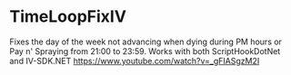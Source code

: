 # TimeLoopFixIV
Fixes the day of the week not advancing when dying during PM hours or Pay n' Spraying from 21:00 to 23:59.
Works with both ScriptHookDotNet and IV-SDK.NET
https://www.youtube.com/watch?v=_gFIASgzM2I
